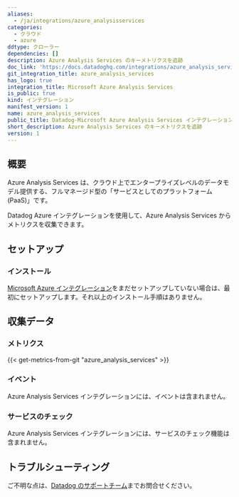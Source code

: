 ```yaml
---
aliases:
  - /ja/integrations/azure_analysisservices
categories:
  - クラウド
  - azure
ddtype: クローラー
dependencies: []
description: Azure Analysis Services のキーメトリクスを追跡
doc_link: 'https://docs.datadoghq.com/integrations/azure_analysis_services/'
git_integration_title: azure_analysis_services
has_logo: true
integration_title: Microsoft Azure Analysis Services
is_public: true
kind: インテグレーション
manifest_version: 1
name: azure_analysis_services
public_title: Datadog-Microsoft Azure Analysis Services インテグレーション
short_description: Azure Analysis Services のキーメトリクスを追跡
version: 1
---
```

## 概要

Azure Analysis Services は、クラウド上でエンタープライズレベルのデータモデル提供する、フルマネージド型の「サービスとしてのプラットフォーム (PaaS)」です。

Datadog Azure インテグレーションを使用して、Azure Analysis Services からメトリクスを収集できます。

## セットアップ
### インストール

[Microsoft Azure インテグレーション][1]をまだセットアップしていない場合は、最初にセットアップします。それ以上のインストール手順はありません。

## 収集データ
### メトリクス
{{< get-metrics-from-git "azure_analysis_services" >}}


### イベント
Azure Analysis Services インテグレーションには、イベントは含まれません。

### サービスのチェック
Azure Analysis Services インテグレーションには、サービスのチェック機能は含まれません。

## トラブルシューティング
ご不明な点は、[Datadog のサポートチーム][3]までお問合せください。

[1]: https://docs.datadoghq.com/ja/integrations/azure/
[2]: https://github.com/DataDog/dogweb/blob/prod/integration/azure_analysis_services/azure_analysis_services_metadata.csv
[3]: https://docs.datadoghq.com/ja/help/


